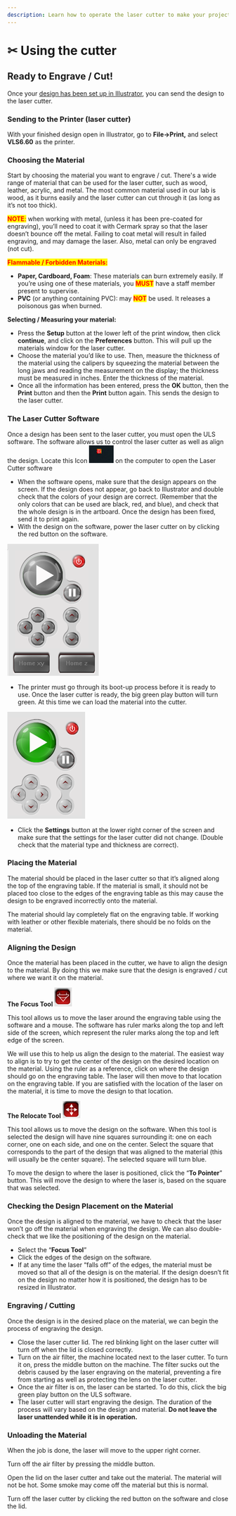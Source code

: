 ```yaml
---
description: Learn how to operate the laser cutter to make your projects
---
```


# ✂ Using the cutter

## **Ready to Engrave / Cut!**

Once your [design has been set up in Illustrator](preparing-your-design.md), you can send the design to the laser cutter.

### **Sending to the Printer (laser cutter)**

With your finished design open in Illustrator, go to **File->Print,** and select **VLS6.60** as the printer.

### **Choosing the Material**

Start by choosing the material you want to engrave / cut. There's a wide range of material that can be used for the laser cutter, such as wood, leather, acrylic, and metal. The most common material used in our lab is wood, as it burns easily and the laser cutter can cut through it (as long as it’s not too thick).

<mark style="color:red;">**NOTE**</mark><mark style="color:red;">:</mark> when working with metal, (unless it has been pre-coated for engraving), you’ll need to coat it with Cermark spray so that the laser doesn’t bounce off the metal. Failing to coat metal will result in failed engraving, and may damage the laser. Also, metal can only be engraved (not cut).

<mark style="color:red;">**Flammable / Forbidden Materials:**</mark>

* **Paper, Cardboard, Foam**: These materials can burn extremely easily. If you’re using one of these materials, you <mark style="color:red;">**MUST**</mark> have a staff member present to supervise.
* **PVC** (or anything containing PVC): may <mark style="color:red;">**NOT**</mark> be used. It releases a poisonous gas when burned.

**Selecting / Measuring your material:**

* Press the **Setup** button at the lower left of the print window, then click **continue**, and click on the **Preferences** button. This will pull up the materials window for the laser cutter.
* Choose the material you’d like to use. Then, measure the thickness of the material using the calipers by squeezing the material between the long jaws and reading the measurement on the display; the thickness must be measured in inches. Enter the thickness of the material.
* Once all the information has been entered, press the **OK** button, then the **Print** button and then the **Print** button again. This sends the design to the laser cutter.

### **The Laser Cutter Software**

Once a design has been sent to the laser cutter, you must open the ULS software. The software allows us to control the laser cutter as well as align the design. Locate this Icon ![](../../../.gitbook/assets/0.png) on the computer to open the Laser Cutter software

* When the software opens, make sure that the design appears on the screen. If the design does not appear, go back to Illustrator and double check that the colors of your design are correct. (Remember that the only colors that can be used are black, red, and blue), and check that the whole design is in the artboard. Once the design has been fixed, send it to print again.
* With the design on the software, power the laser cutter on by clicking the red button on the software.

![](<../../../.gitbook/assets/1 (2).png>)

* The printer must go through its boot-up process before it is ready to use. Once the laser cutter is ready, the big green play button will turn green. At this time we can load the material into the cutter.

![](<../../../.gitbook/assets/2 (5).png>)

* Click the **Settings** button at the lower right corner of the screen and make sure that the settings for the laser cutter did not change. (Double check that the material type and thickness are correct).

### **Placing the Material**

The material should be placed in the laser cutter so that it’s aligned along the top of the engraving table. If the material is small, it should not be placed too close to the edges of the engraving table as this may cause the design to be engraved incorrectly onto the material.

The material should lay completely flat on the engraving table. If working with leather or other flexible materials, there should be no folds on the material.

### **Aligning the Design**

Once the material has been placed in the cutter, we have to align the design to the material. By doing this we make sure that the design is engraved / cut where we want it on the material.

**The Focus Tool** ![](../../../.gitbook/assets/3.png)

This tool allows us to move the laser around the engraving table using the software and a mouse. The software has ruler marks along the top and left side of the screen, which represent the ruler marks along the top and left edge of the screen.

We will use this to help us align the design to the material. The easiest way to align is to try to get the center of the design on the desired location on the material. Using the ruler as a reference, click on where the design should go on the engraving table. The laser will then move to that location on the engraving table. If you are satisfied with the location of the laser on the material, it is time to move the design to that location.

**The Relocate Tool** ![](<../../../.gitbook/assets/4 (2).png>)

This tool allows us to move the design on the software. When this tool is selected the design will have nine squares surrounding it: one on each corner, one on each side, and one on the center. Select the square that corresponds to the part of the design that was aligned to the material (this will usually be the center square). The selected square will turn blue.

To move the design to where the laser is positioned, click the “**To Pointer**” button. This will move the design to where the laser is, based on the square that was selected.

### **Checking the Design Placement on the Material**

Once the design is aligned to the material, we have to check that the laser won’t go off the material when engraving the design. We can also double-check that we like the positioning of the design on the material.

* Select the “**Focus Tool**”
* Click the edges of the design on the software.
* If at any time the laser “falls off” of the edges, the material must be moved so that all of the design is on the material. If the design doesn’t fit on the design no matter how it is positioned, the design has to be resized in Illustrator.

### **Engraving / Cutting**

Once the design is in the desired place on the material, we can begin the process of engraving the design.

* Close the laser cutter lid. The red blinking light on the laser cutter will turn off when the lid is closed correctly.
* Turn on the air filter, the machine located next to the laser cutter. To turn it on, press the middle button on the machine. The filter sucks out the debris caused by the laser engraving on the material, preventing a fire from starting as well as protecting the lens on the laser cutter.
* Once the air filter is on, the laser can be started. To do this, click the big green play button on the ULS software.
* The laser cutter will start engraving the design. The duration of the process will vary based on the design and material. **Do not leave the laser unattended while it is in operation.**

### **Unloading the Material**

When the job is done, the laser will move to the upper right corner.

Turn off the air filter by pressing the middle button.

Open the lid on the laser cutter and take out the material. The material will not be hot. Some smoke may come off the material but this is normal.

Turn off the laser cutter by clicking the red button on the software and close the lid.
